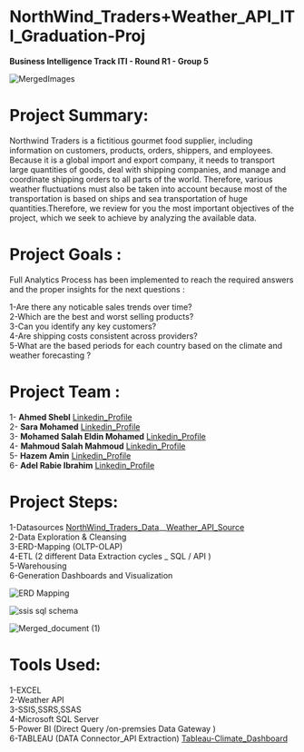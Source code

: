 # NorthWind_Traders+Weather_API_ITI_Graduation-Proj  
**Business Intelligence Track ITI - Round R1 - Group 5**   

![MergedImages](https://github.com/AhmedShebl21/NorthWind_Weather_API__ITI_Graduation-Proj_G5/assets/91529929/1154447a-d3a9-40f5-b920-18cc34a2c9bd)


# **Project Summary:**
Northwind Traders is  a fictitious gourmet food supplier, including information on customers, products, orders, shippers, and employees.
Because it is a global import and export company, it needs to transport large quantities of goods, deal with shipping companies, and manage and coordinate shipping orders to all parts of the world. Therefore, various weather fluctuations must also be taken into account because most of the transportation is based on ships and sea transportation of huge quantities.Therefore, we review for you the most important objectives of the project, which we seek to achieve by analyzing the available data.  
# **Project Goals :**
Full Analytics Process has been implemented to reach the required answers and the proper insights for the next questions : 

1-Are there any noticable sales trends over time?  
2-Which are the best and worst selling products?  
3-Can you identify any key customers?  
4-Are shipping costs consistent across providers?  
5-What are the based periods for each country based on the climate and weather forecasting ?  
# Project Team :
1- **Ahmed Shebl**   [Linkedin_Profile](https://www.linkedin.com/in/ahmednasershebl/)  
2- **Sara Mohamed**  [Linkedin_Profile](https://www.linkedin.com/in/sarah-mohamed-872923102)  
3- **Mohamed Salah Eldin Mohamed**  [Linkedin_Profile](https://www.linkedin.com/in/mohamed-elkial-9b365118a)  
4- **Mahmoud Salah Mahmoud**  [Linkedin_Profile](https://www.linkedin.com/in/mahmoud-salah-2669bb250)  
5- **Hazem Amin**  [Linkedin_Profile](https://www.linkedin.com/in/sarah-mohamed-872923102)  
6- **Adel Rabie Ibrahim**  [Linkedin_Profile](https://www.linkedin.com/in/adel-rabie-1609791a9)  

# **Project Steps:**  
1-Datasources   [NorthWind_Traders_Data](https://mavenanalytics.io/data-playground)__[Weather_API_Source](https://mavenanalytics.io/data-playground)   
2-Data Exploration & Cleansing  
3-ERD-Mapping  (OLTP-OLAP)    
4-ETL (2 different Data Extraction cycles  _ SQL / API )   
5-Warehousing  
6-Generation Dashboards and Visualization   

![ERD Mapping](https://github.com/AhmedShebl21/NorthWind_Weather_API__ITI_Graduation-Proj_G5/assets/91529929/6ef994bc-d79a-4d9e-82ad-dcd5c058dd0a)

![ssis sql schema](https://github.com/AhmedShebl21/NorthWind_Weather_API__ITI_Graduation-Proj_G5/assets/91529929/f710f0ab-bf86-4bbc-b972-985191ac478f)    

![Merged_document (1)](https://github.com/AhmedShebl21/NorthWind_Weather_API__ITI_Graduation-Proj_G5/assets/91529929/7463feee-f7b1-41ff-8345-843af524b003)


# **Tools Used:**  
1-EXCEL   
2-Weather API   
3-SSIS,SSRS,SSAS   
4-Microsoft SQL Server  
5-Power BI (Direct Query /on-premsies Data Gateway )  
6-TABLEAU  (DATA Connector_API Extraction) [Tableau-Climate_Dashboard](https://public.tableau.com/app/profile/ahmed.naser.morsy.shebl/viz/Weather_API_Final-Proj/FinalDashboard)   




